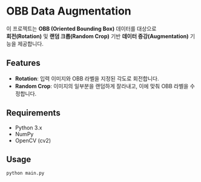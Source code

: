 # OBB Data Augmentation

이 프로젝트는 **OBB (Oriented Bounding Box)** 데이터를 대상으로  
**회전(Rotation)** 및 **랜덤 크롭(Random Crop)** 기반 **데이터 증강(Augmentation)** 기능을 제공합니다.

## Features

- **Rotation**: 입력 이미지와 OBB 라벨을 지정된 각도로 회전합니다.
- **Random Crop**: 이미지의 일부분을 랜덤하게 잘라내고, 이에 맞춰 OBB 라벨을 수정합니다.

## Requirements

- Python 3.x
- NumPy
- OpenCV (cv2)

## Usage

```bash
python main.py